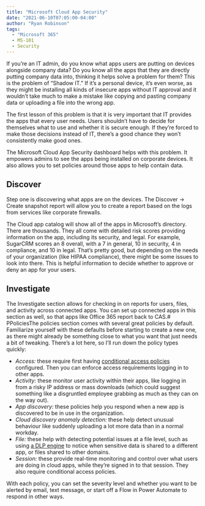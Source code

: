 ```yaml
---
title: "Microsoft Cloud App Security"
date: "2021-06-10T07:05:00-04:00"
author: "Ryan Robinson"
tags:
  - "Microsoft 365"
  - MS-101
  - Security
---
```


If you’re an IT admin, do you know what apps users are putting on devices alongside company data? Do you know all the apps that they are directly putting company data into, thinking it helps solve a problem for them? This is the problem of “Shadow IT.” If it’s a personal device, it’s even worse, as they might be installing all kinds of insecure apps without IT approval and it wouldn’t take much to make a mistake like copying and pasting company data or uploading a file into the wrong app.

The first lesson of this problem is that it is very important that IT provides the apps that every user needs. Users shouldn’t have to decide for themselves what to use and whether it is secure enough. If they’re forced to make those decisions instead of IT, there’s a good chance they won’t consistently make good ones.

The Microsoft Cloud App Security dashboard helps with this problem. It empowers admins to see the apps being installed on corporate devices. It also allows you to set policies around those apps to help contain data.

## Discover

Step one is discovering what apps are on the devices. The Discover -&gt; Create snapshot report will allow you to create a report based on the logs from services like corporate firewalls.

The Cloud app catalog will show all of the apps in Microsoft’s directory. There are thousands. They all come with detailed risk scores providing information on the app, including its security, and legal. For example, SugarCRM scores an 8 overall, with a 7 in general, 10 in security, 4 in compliance, and 10 in legal. That’s pretty good, but depending on the needs of your organization (like HIPAA compliance), there might be some issues to look into there. This is helpful information to decide whether to approve or deny an app for your users.

## Investigate

The Investigate section allows for checking in on reports for users, files, and activity across connected apps. You can set up connected apps in this section as well, so that apps like Office 365 report back to CAS.# PPoliciesThe policies section comes with several great policies by default. Familiarize yourself with these defaults before starting to create a new one, as there might already be something close to what you want that just needs a bit of tweaking. There’s a lot here, so I’ll run down the policy types quickly:

- *Access:*  these require first having [conditional access policies](/posts/2021/microsoft-conditional-access-policies/) configured. Then you can enforce access requirements logging in to other apps.
- *Activity:*  these monitor user activity within their apps, like logging in from a risky IP address or mass downloads (which could suggest something like a disgruntled employee grabbing as much as they can on the way out).
- *App discovery:*  these policies help you respond when a new app is discovered to be in use in the organization.
- *Cloud discovery anomaly detection:*  these help detect unusual behaviour like suddenly uploading a lot more data than in a normal workday.
- *File:*  these help with detecting potential issues at a file level, such as using [a DLP engine](/posts/2021/data-loss-prevention-policies/)  to notice when sensitive data is shared to a different app, or files shared to other domains.
- *Session:*  these provide real-time monitoring and control over what users are doing in cloud apps, while they’re signed in to that session. They also require conditional access policies.

With each policy, you can set the severity level and whether you want to be alerted by email, text message, or start off a Flow in Power Automate to respond in other ways.